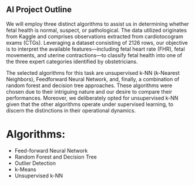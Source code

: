 ## AI Project Outline
We will employ three distinct algorithms to assist us in determining whether fetal health is normal, suspect, or pathological. The data utilized originates from Kaggle and comprises observations extracted from cardiotocogram exams (CTGs). Leveraging a dataset consisting of 2126 rows, our objective is to interpret the available features—including fetal heart rate (FHR), fetal movements, and uterine contractions—to classify fetal health into one of the three expert categories identified by obstetricians.

The selected algorithms for this task are unsupervised k-NN (k-Nearest Neighbors), Feedforward Neural Network, and, finally, a combination of random forest and decision tree approaches. These algorithms were chosen due to their intriguing nature and our desire to compare their performances. Moreover, we deliberately opted for unsupervised k-NN given that the other algorithms operate under supervised learning, to discern the distinctions in their operational dynamics.

# Algorithms:
- Feed-forward Neural Network
- Random Forest and Decision Tree
- Outlier Detection
- k-Means
- Unsupervised k-NN
